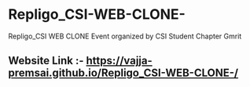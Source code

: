 # Repligo_CSI-WEB-CLONE-
Repligo_CSI WEB CLONE Event organized by CSI Student Chapter Gmrit





## Website Link :- <https://vajja-premsai.github.io/Repligo_CSI-WEB-CLONE-/>
